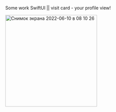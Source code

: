   Some work SwiftUI || visit card - your profile view!

<img width="288" alt="Снимок экрана 2022-06-10 в 08 10 26" src="https://user-images.githubusercontent.com/103481753/172995225-42db9cc6-a7bf-4fe4-8e89-2c8411865bcd.png">

